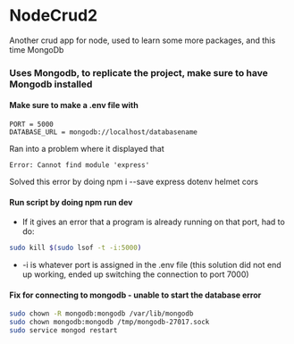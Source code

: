 # NodeCrud2
Another crud app for node, used to learn some more packages, and this time MongoDb

### Uses Mongodb, to replicate the project, make sure to have Mongodb installed

#### Make sure to make a .env file with 
```env
PORT = 5000
DATABASE_URL = mongodb://localhost/databasename
```

Ran into a problem where it displayed that
```
Error: Cannot find module 'express'
```
Solved this error by doing npm i --save express dotenv helmet cors


#### Run script by doing npm run dev
- If it gives an error that a program is already running on that port, had to do:
```bash
sudo kill $(sudo lsof -t -i:5000)
```
  - -i is whatever port is assigned in the .env file
(this solution did not end up working, ended up switching the connection to port 7000)

#### Fix for connecting to mongodb - unable to start the database error
```bash
sudo chown -R mongodb:mongodb /var/lib/mongodb
sudo chown mongodb:mongodb /tmp/mongodb-27017.sock    
sudo service mongod restart
```